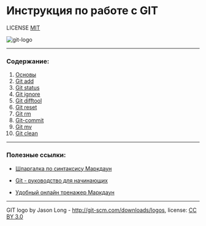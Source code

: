 # Инструкция по работе с GIT

LICENSE [MIT](/license.md)

![git-logo](https://upload.wikimedia.org/wikipedia/commons/thumb/e/e0/Git-logo.svg/1920px-Git-logo.svg.png)

---

### Содержание:

1. [Основы](basics.md)
2. [Git add](add.md)
3. [Git status](gitstatus.md)
4. [Git ignore](gitignore.md)
5. [Git difftool](gitdifftool.md)
6. [Git reset](gitreset.md)
7. [Git rm](gitrm.md)
8. [Git-commit](gitcommit.md)
9. [Git mv](gitmv.md)
10. [Git clean](gitclean.md)

---

### Полезные ссылки:

- [Шпаргалка по синтаксису Маркдаун](https://texterra.ru/blog/ischerpyvayushchaya-shpargalka-po-sintaksisu-razmetki-markdown-na-zametku-avtoram-veb-razrabotchikam.html)

- [Git - руководство для начинающих](https://proglib.io/p/git-for-half-an-hour)

- [Удобный онлайн тренажер Маркдаун](https://lab.lepture.com/editor/)

---

GIT logo by Jason Long - http://git-scm.com/downloads/logos, license: [CC BY 3.0](https://creativecommons.org)

